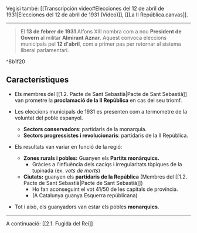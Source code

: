 Vegisi també: [[Transcripción video#Elecciones del 12 de abril de 1931|Elecciones del 12 de abril de 1931 (Video)]], [[La II República.canvas]].
___

>El **13 de febrer de 1931** Alfons XIII nombra com a nou **President de Govern** al militar **Almirant Aznar**. Aquest convoca eleccions municipals pel **12 d'abril**, com a primer pas per retornar al sistema liberal parlamentari.

^8b1f20

## Característiques
- Els membres del [[1.2. Pacte de Sant Sebastià|Pacte de Sant Sebastià]] van prometre la **proclamació de la II República** en cas del seu triomf.

- Les eleccions municipals de 1931 es presenten com a termometre de la voluntat del poble espanyol.
	- **Sectors conservadors**: partidaris de la monarquía.
	- **Sectors progressistes i revolucionaris**: partidaris de la II República.

- Els resultats van variar en funció de la regió:
	- **Zones rurals i pobles:** Guanyen els **Partits monàrquics.**
		- Gràcies a l'influència dels caciqs i irregularitats tòpiques de la tupinada (ex. *vots de morts*)
	- **Ciutats:** guanyen els **partidaris de la República** (Membres del [[1.2. Pacte de Sant Sebastià|Pacte de Sant Sebastià]])
		- Ho fan aconseguint el vot 41/50 de les capitals de província.
		- (A Catalunya guanya Esquerra repúblicana)
- Tot i això, els guanyadors van estar els pobles **monarquics**.
___
A continuació: [[2.1. Fugida del Rei]]

